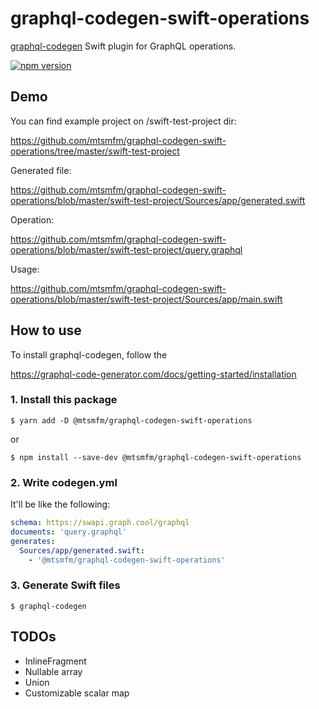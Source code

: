 # graphql-codegen-swift-operations

[graphql-codegen](https://graphql-code-generator.com/) Swift plugin for GraphQL operations.

[![npm version](https://badge.fury.io/js/%40mtsmfm%2Fgraphql-codegen-swift-operations.svg)](https://badge.fury.io/js/%40mtsmfm%2Fgraphql-codegen-swift-operations)

## Demo

You can find example project on /swift-test-project dir:

https://github.com/mtsmfm/graphql-codegen-swift-operations/tree/master/swift-test-project

Generated file:

https://github.com/mtsmfm/graphql-codegen-swift-operations/blob/master/swift-test-project/Sources/app/generated.swift

Operation:

https://github.com/mtsmfm/graphql-codegen-swift-operations/blob/master/swift-test-project/query.graphql

Usage:

https://github.com/mtsmfm/graphql-codegen-swift-operations/blob/master/swift-test-project/Sources/app/main.swift

## How to use

To install graphql-codegen, follow the

https://graphql-code-generator.com/docs/getting-started/installation

### 1. Install this package

```
$ yarn add -D @mtsmfm/graphql-codegen-swift-operations
```

or

```
$ npm install --save-dev @mtsmfm/graphql-codegen-swift-operations
```

### 2. Write codegen.yml

It'll be like the following:

```yaml
schema: https://swapi.graph.cool/graphql
documents: 'query.graphql'
generates:
  Sources/app/generated.swift:
    - '@mtsmfm/graphql-codegen-swift-operations'
```

### 3. Generate Swift files

```
$ graphql-codegen
```

## TODOs

- InlineFragment
- Nullable array
- Union
- Customizable scalar map

